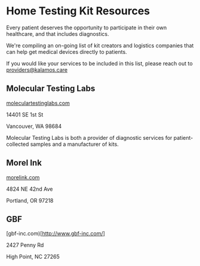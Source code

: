 # Home Testing Kit Resources

Every patient deserves the opportunity to participate in their own healthcare, and that includes diagnostics.

We're compiling an on-going list of kit creators and logistics companies that can help get medical devices directly to patients.

If you would like your services to be included in this list, please reach out to [providers@kalamos.care](mailto:providers@kalamos.care)


## Molecular Testing Labs
[moleculartestinglabs.com](https://www.moleculartestinglabs.com)

14401 SE 1st St

Vancouver, WA 98684

Molecular Testing Labs is both a provider of diagnostic services for patient-collected samples and a manufacturer of kits.


## Morel Ink
[morelink.com](https://www.morelink.com/)

4824 NE 42nd Ave

Portland, OR 97218


## GBF
[gbf-inc.com)[http://www.gbf-inc.com/]

2427 Penny Rd

High Point, NC 27265
